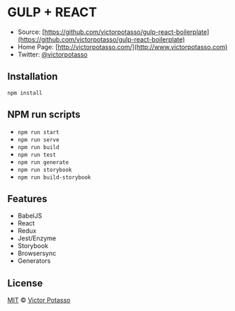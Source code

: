 GULP + REACT
============

* Source: [https://github.com/victorpotasso/gulp-react-boilerplate](https://github.com/victorpotasso/gulp-react-boilerplate)
* Home Page: [http://victorpotasso.com/](http://www.victorpotasso.com)
* Twitter: [@victorpotasso](https://twitter.com/victorpotasso)

## Installation

```
npm install
```
## NPM run scripts

* `npm run start`
* `npm run serve`
* `npm run build`
* `npm run test`
* `npm run generate`
* `npm run storybook`
* `npm run build-storybook`

## Features

* BabelJS
* React
* Redux
* Jest/Enzyme
* Storybook
* Browsersync
* Generators


## License
[MIT](http://opensource.org/licenses/MIT) © [Victor Potasso](http://victorpotasso.com)
